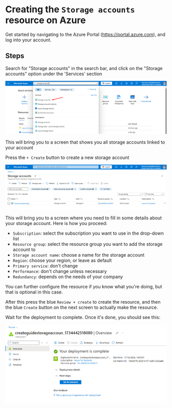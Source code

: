 # Creating the `Storage accounts` resource on Azure

Get started by navigating to the Azure Portal (<https://portal.azure.com>), and log into your account.

## Steps

Search for "Storage accounts" in the search bar, and click on the "Storage accounts" option under the 'Services' section

![1_SearchBar](./images/1_SearchBar.png)

This will bring you to a screen that shows you all storage accounts linked to your account

Press the `+ Create` button to create a new storage account

![2_Create](./images/2_Create.png)

This will bring you to a screen where you need to fill in some details about your storage account. Here is how you proceed:

- `Subscription`: select the subscription you want to use in the drop-down list
- `Resource group`: select the resource group you want to add the storage account to
- `Storage account name`: choose a name for the storage account
- `Region`: choose your region, or leave as default
- `Primary service`: don't change
- `Performance`: don't change unless necessary
- `Redundancy`: depends on the needs of your company

You can further configure the resource if you know what you're doing, but that is optional in this case.

After this press the blue `Review + create` to create the resource, and then the blue `Create` button on the next screen to actually make the resource.

Wait for the deployment to complete. Once it's done, you should see this:

![3_Complete](./images/3_Complete.png)
